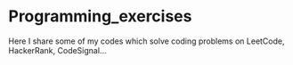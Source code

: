 # Programming_exercises
Here I share some of my codes which solve coding problems on LeetCode, HackerRank, CodeSignal...
